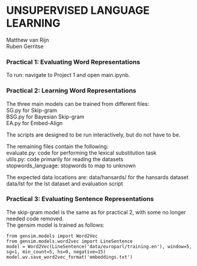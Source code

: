 # UNSUPERVISED LANGUAGE LEARNING
Matthew van Rijn<br>
Ruben Gerritse

### Practical 1: Evaluating Word Representations
To run: navigate to Project 1 and open main.ipynb.

### Practical 2: Learning Word Representations
The three main models can be trained from different files:<br />
SG.py for Skip-gram<br />
BSG.py for Bayesian Skip-gram<br />
EA.py for Embed-Align

The scripts are designed to be run interactively, but do not have to be.

The remaining files contain the following:<br />
evaluate.py: code for performing the lexical substitution task<br />
utils.py: code primarily for reading the datasets<br />
stopwords_language: stopwords to map to unknown

The expected data locations are:
data/hansards/ for the hansards dataset
data/lst for the lst dataset and evaluation script

### Practical 3: Evaluating Sentence Representations
The skip-gram model is the same as for practical 2, with some no longer needed code removed.<br>
The gensim model is trained as follows:<br>

~~~~
from gensim.models import Word2Vec
from gensim.models.word2vec import LineSentence
model = Word2Vec(LineSentence('data/europarl/training.en'), window=5, sg=1, min_count=5, hs=0, negative=15)
model.wv.save_word2vec_format('embeddings.txt')
~~~~
